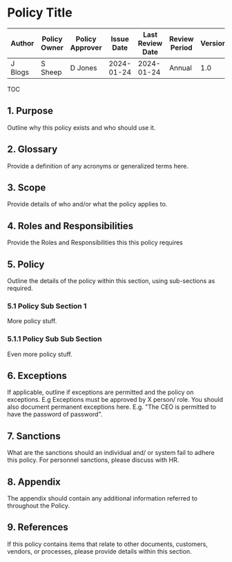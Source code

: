 # Policy Title

| Author  | Policy Owner | Policy Approver | Issue Date | Last Review Date | Review Period | Version |
| ------- | ------------ | --------------- | ---------- | ---------------- | ------------- | ------- |
| J Blogs | S Sheep      | D Jones         | 2024-01-24 | 2024-01-24       | Annual        | 1.0     |

TOC

## 1. Purpose

Outline why this policy exists and who should use it.

## 2. Glossary

Provide a definition of any acronyms or generalized terms here.

## 3. Scope

Provide details of who and/or what the policy applies to.

## 4. Roles and Responsibilities

Provide the Roles and Responsibilities this this policy requires

## 5. Policy

Outline the details of the policy within this section, using sub-sections as required.

### 5.1 Policy Sub Section 1

More policy stuff.

### 5.1.1 Policy Sub Sub Section

Even more policy stuff.

## 6. Exceptions

If applicable, outline if exceptions are permitted and the policy on exceptions. E.g Exceptions must be approved by X person/ role. You should also document permanent exceptions here. E.g. "The CEO is permitted to have the password of password".

## 7. Sanctions

What are the sanctions should an individual and/ or system fail to adhere this policy. For personnel sanctions, please discuss with HR.

## 8. Appendix

The appendix should contain any additional information referred to throughout the Policy.

## 9. References

If this policy contains items that relate to other documents, customers, vendors, or processes, please provide details within this section.
